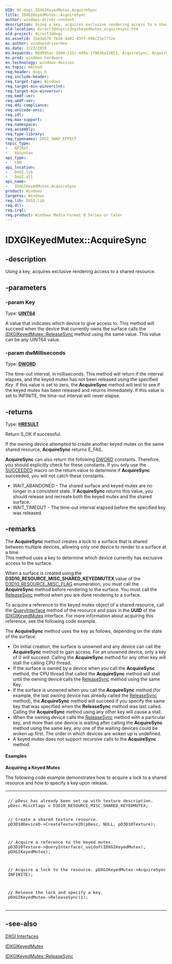 ```yaml
---
UID: NF:dxgi.IDXGIKeyedMutex.AcquireSync
title: IDXGIKeyedMutex::AcquireSync
author: windows-driver-content
description: Using a key, acquires exclusive rendering access to a shared resource.
old-location: direct3ddxgi\idxgikeyedmutex_acquiresync.htm
old-project: direct3ddxgi
ms.assetid: 31edab76-7b16-4a02-83ff-998c21e77f2e
ms.author: windowsdriverdev
ms.date: 3/23/2018
ms.keywords: 06d995ac-16d4-215c-4d9a-179636a32853, AcquireSync, AcquireSync method [DXGI], AcquireSync method [DXGI],IDXGIKeyedMutex interface, IDXGIKeyedMutex interface [DXGI],AcquireSync method, IDXGIKeyedMutex.AcquireSync, IDXGIKeyedMutex::AcquireSync, direct3ddxgi.idxgikeyedmutex_acquiresync, dxgi/IDXGIKeyedMutex::AcquireSync
ms.prod: windows-hardware
ms.technology: windows-devices
ms.topic: method
req.header: dxgi.h
req.include-header: 
req.target-type: Windows
req.target-min-winverclnt: 
req.target-min-winversvr: 
req.kmdf-ver: 
req.umdf-ver: 
req.ddi-compliance: 
req.unicode-ansi: 
req.idl: 
req.max-support: 
req.namespace: 
req.assembly: 
req.type-library: 
req.typenames: DXGI_SWAP_EFFECT
topic_type:
-	APIRef
-	kbSyntax
api_type:
-	COM
api_location:
-	DXGI.lib
-	DXGI.dll
api_name:
-	IDXGIKeyedMutex.AcquireSync
product: Windows
targetos: Windows
req.lib: DXGI.lib
req.dll: 
req.irql: 
req.product: Windows Media Format 9 Series or later
---
```


# IDXGIKeyedMutex::AcquireSync


## -description


Using a key, acquires exclusive rendering access to a shared resource.


## -parameters




### -param Key

Type: <b><a href="https://msdn.microsoft.com/4553cafc-450e-4493-a4d4-cb6e2f274d46">UINT64</a></b>

A value that indicates which device to give access to. This method will succeed when the device that currently owns the surface calls 
          the <a href="https://msdn.microsoft.com/324741c9-33f2-4420-8c3f-4984e2ca0962">IDXGIKeyedMutex::ReleaseSync</a> method using the same value. This value can be any UINT64 value.


### -param dwMilliseconds

Type: <b><a href="https://msdn.microsoft.com/4553cafc-450e-4493-a4d4-cb6e2f274d46">DWORD</a></b>

The time-out interval, in milliseconds. This method will return if the interval elapses, and the keyed mutex has not been released  using the specified <i>Key</i>. 
          If this value is set to zero, the <b>AcquireSync</b> method will test to see if the keyed mutex has been released and returns immediately. 
          If this value is set to INFINITE, the time-out interval will never elapse.


## -returns



Type: <b><a href="455d07e9-52c3-4efb-a9dc-2955cbfd38cc">HRESULT</a></b>

Return S_OK if successful.

If the owning device attempted to create another keyed mutex on the same shared resource, <b>AcquireSync</b> returns E_FAIL.

<b>AcquireSync</b> can also return the following <a href="https://msdn.microsoft.com/4553cafc-450e-4493-a4d4-cb6e2f274d46">DWORD</a> constants. Therefore, you should explicitly check for these constants. If you only use the <a href="https://msdn.microsoft.com/7a258b0b-d214-46c5-be0a-6493cd14a0e5">SUCCEEDED</a> macro on the return value to determine if  <b>AcquireSync</b> succeeded, you will not catch these constants.

<ul>
<li>WAIT_ABANDONED - The shared surface and keyed mutex are no longer in a consistent state. 
        If <b>AcquireSync</b> returns this value, you should release and recreate both the keyed mutex and the shared surface.</li>
<li>WAIT_TIMEOUT - The time-out interval elapsed before the specified key was released.</li>
</ul>



## -remarks



The <b>AcquireSync</b> method creates a lock to a surface that is shared between multiple devices, allowing only one device to render to a surface at a time.  
      This method uses a key to determine which device currently has exclusive access to the surface.

When a surface is created using the <b>D3D10_RESOURCE_MISC_SHARED_KEYEDMUTEX</b> value of the <a href="https://msdn.microsoft.com/bdcb4e87-0285-4e96-a7ce-e08a43d3a4cb">D3D10_RESOURCE_MISC_FLAG</a> enumeration, 
      you must call the <b>AcquireSync</b> method before rendering to the surface.  You must call the <a href="https://msdn.microsoft.com/324741c9-33f2-4420-8c3f-4984e2ca0962">ReleaseSync</a> method when you are done 
      rendering to a surface.

To acquire a reference to the keyed mutex object of a shared resource, call the <a href="https://msdn.microsoft.com/54d5ff80-18db-43f2-b636-f93ac053146d">QueryInterface</a> method of the resource and pass in 
      the <b>UUID</b> of the <a href="https://msdn.microsoft.com/f790eb46-f116-4258-8c8d-de1ece4a1f21">IDXGIKeyedMutex</a> interface.  For more information about acquiring this reference, see the following code example.

The <b>AcquireSync</b> method uses the key as follows, depending on the state of the surface:

<ul>
<li>On initial creation, the surface is unowned and any device can call the <b>AcquireSync</b> method to gain access. 
        For an unowned device, only a key of 0 will succeed. Calling the <b>AcquireSync</b> method for any other key will stall the 
        calling CPU thread.</li>
<li>If the surface is owned by a device when you call the <b>AcquireSync</b> method, the CPU thread that called 
        the <b>AcquireSync</b> method will stall until the owning device calls the <a href="https://msdn.microsoft.com/324741c9-33f2-4420-8c3f-4984e2ca0962">ReleaseSync</a> method 
        using the same Key.</li>
<li>If the surface is unowned when you call the <b>AcquireSync</b> method (for example, the last owning device has already called 
        the <a href="https://msdn.microsoft.com/324741c9-33f2-4420-8c3f-4984e2ca0962">ReleaseSync</a> method), the <b>AcquireSync</b> method will succeed if you specify the same key 
        that was specified when the <b>ReleaseSync</b> method was last called. Calling the <b>AcquireSync</b> 
          method using  any other key will cause a stall.</li>
<li>When the owning device calls the <a href="https://msdn.microsoft.com/324741c9-33f2-4420-8c3f-4984e2ca0962">ReleaseSync</a> method with a particular key, and more than one device is waiting after 
        calling the  <b>AcquireSync</b> method using the same key, any one of the waiting devices could be woken up first. 
        The order in which devices are woken up is undefined.</li>
<li>A keyed mutex does not support recursive calls to the <b>AcquireSync</b> method.</li>
</ul>

#### Examples

<b>Acquiring a Keyed Mutex</b>

The following code example demonstrates how to acquire a lock to a shared resource and how to specify a key upon release.

<div class="code"><span codelanguage=""><table>
<tr>
<th></th>
</tr>
<tr>
<td>
<pre>
// pDesc has already been set up with texture description.
pDesc.MiscFlags = D3D10_RESOURCE_MISC_SHARED_KEYEDMUTEX;

// Create a shared texture resource.
pD3D10DeviceD-&gt;CreateTexture2D(pDesc, NULL, pD3D10Texture);

// Acquire a reference to the keyed mutex.
pD3D10Texture-&gt;QueryInterface(_uuidof(IDXGIKeyedMutex), pDXGIKeyedMutex);

// Acquire a lock to the resource.
pDXGIKeyedMutex-&gt;AcquireSync(0, INFINITE);

// Release the lock and specify a key.
pDXGIKeyedMutex-&gt;ReleaseSync(1);
          </pre>
</td>
</tr>
</table></span></div>
<div class="code"></div>



## -see-also




<a href="https://msdn.microsoft.com/b561b26b-961c-4d5e-8483-56b51b989bf7">DXGI Interfaces</a>



<a href="https://msdn.microsoft.com/f790eb46-f116-4258-8c8d-de1ece4a1f21">IDXGIKeyedMutex</a>



<a href="https://msdn.microsoft.com/324741c9-33f2-4420-8c3f-4984e2ca0962">IDXGIKeyedMutex::ReleaseSync</a>
 

 

